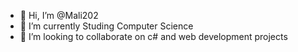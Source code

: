 - 👋 Hi, I’m @Mali202
- 🌱 I’m currently Studing Computer Science
- 💞️ I’m looking to collaborate on c# and web development projects

<!---
Mali202/Mali202 is a ✨ special ✨ repository because its `README.md` (this file) appears on your GitHub profile.
You can click the Preview link to take a look at your changes.
--->
